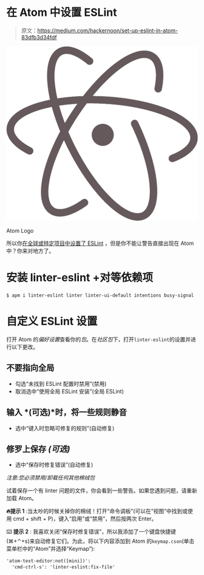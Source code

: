 # 在 Atom 中设置 ESLint

> 原文：<https://medium.com/hackernoon/set-up-eslint-in-atom-83dfb3d34fdf>

![](img/f33255d0510a2322fee998f035f12ca0.png)

Atom Logo

所以你[在全球或特定项目中设置了 ESLint](https://hackernoon.com/a-simple-linter-setup-finally-d908877fa09) ，但是你不能让警告直接出现在 Atom 中？你来对地方了。

# 安装 linter-eslint +对等依赖项

`$ apm i linter-eslint linter linter-ui-default intentions busy-signal`

# 自定义 ESLint 设置

打开 Atom 的*偏好设置*查看你的*包*。在*社区包*下，打开`linter-eslint`的设置并进行以下更改。

## **不要指向全局**

*   勾选“未找到 ESLint 配置时禁用”(禁用)
*   取消选中“使用全局 ESLint 安装”(全局 ESLint)

## **输入** *(可选)*时，将一些规则静音

*   选中“键入时忽略可修复的规则”(自动修复)

## **修罗上保存** *(可选)*

*   选中“保存时修复错误”(自动修复)

*注意:您必须禁用/卸载任何其他棉绒包*

试着保存一个有 linter 问题的文件，你会看到一些警告。如果您遇到问题，请重新加载 Atom。

**🔥提示 1** :当太吵的时候关掉你的棉绒！打开“命令调板”(可以在“视图”中找到或使用 cmd + shift + P)，键入“启用”或“禁用”，然后按两次 Enter。

⌨️ **提示 2** : 我喜欢关闭“保存时修复错误”，所以我添加了一个键盘快捷键(⌘+⌃+s)来自动修复它们。为此，将以下内容添加到 Atom 的`keymap.cson`(单击菜单栏中的“Atom”并选择“Keymap”):

```
'atom-text-editor:not([mini])':
  'cmd-ctrl-s': 'linter-eslint:fix-file'
```